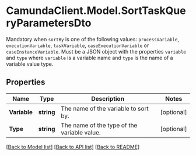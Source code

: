 # CamundaClient.Model.SortTaskQueryParametersDto
Mandatory when `sortBy` is one of the following values: `processVariable`, `executionVariable`, `taskVariable`, `caseExecutionVariable` or `caseInstanceVariable`. Must be a JSON object with the properties `variable` and `type` where `variable` is a variable name and `type` is the name of a variable value type.
## Properties

Name | Type | Description | Notes
------------ | ------------- | ------------- | -------------
**Variable** | **string** | The name of the variable to sort by. | [optional] 
**Type** | **string** | The name of the type of the variable value. | [optional] 

[[Back to Model list]](../README.md#documentation-for-models) [[Back to API list]](../README.md#documentation-for-api-endpoints) [[Back to README]](../README.md)

